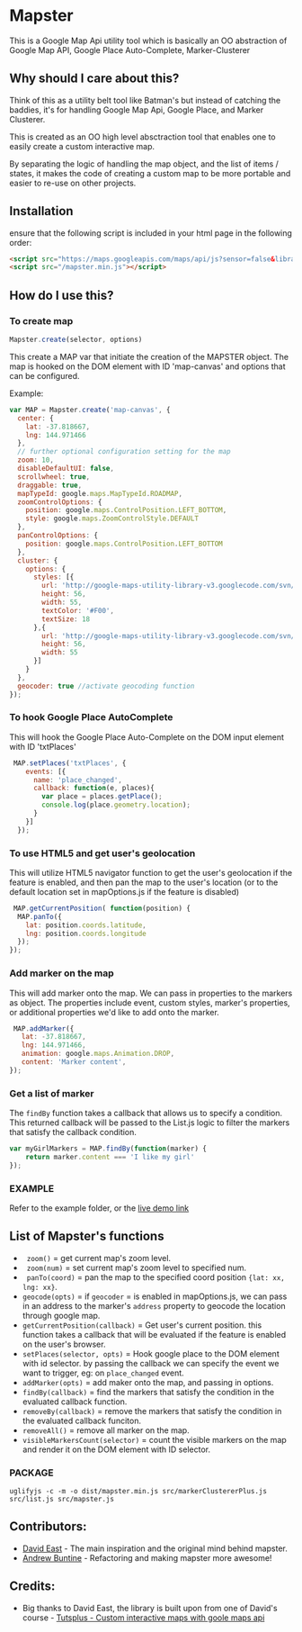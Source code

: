 # Mapster
This is a Google Map Api utility tool which is basically an OO abstraction of Google Map API, Google Place Auto-Complete, Marker-Clusterer

## Why should I care about this?
Think of this as a utility belt tool like Batman's but instead of catching the baddies, it's for handling Google Map Api, Google Place, and Marker Clusterer.

This is created as an OO high level absctraction tool that enables one to easily create a custom interactive map. 

By separating the logic of handling the map object, and the list of items / states, it makes the code of creating a custom map to be more portable and easier to re-use on other projects.

## Installation
ensure that the following script is included in your html page in the following order:
 ``` html
 <script src="https://maps.googleapis.com/maps/api/js?sensor=false&libraries=places"></script> // Google map api with Google Place library enabled.
 <script src="/mapster.min.js"></script>
```

## How do I use this?

### To create map
``` javascript
Mapster.create(selector, options)
```

This create a MAP var that initiate the creation of the MAPSTER object. The map is hooked on the DOM element with ID 'map-canvas' and options that can be configured. 

Example:
``` javascript
var MAP = Mapster.create('map-canvas', {
  center: {
    lat: -37.818667,
    lng: 144.971466
  },
  // further optional configuration setting for the map
  zoom: 10,
  disableDefaultUI: false,
  scrollwheel: true,
  draggable: true,
  mapTypeId: google.maps.MapTypeId.ROADMAP,
  zoomControlOptions: {
    position: google.maps.ControlPosition.LEFT_BOTTOM,
    style: google.maps.ZoomControlStyle.DEFAULT
  },
  panControlOptions: {
    position: google.maps.ControlPosition.LEFT_BOTTOM
  },
  cluster: {
    options: {
      styles: [{
        url: 'http://google-maps-utility-library-v3.googlecode.com/svn/trunk/markerclusterer/images/m2.png',
        height: 56,
        width: 55,
        textColor: '#F00',
        textSize: 18
      },{
        url: 'http://google-maps-utility-library-v3.googlecode.com/svn/trunk/markerclusterer/images/m1.png',
        height: 56,
        width: 55
      }]
    }
  },
  geocoder: true //activate geocoding function
});
```

### To hook Google Place AutoComplete
This will hook the Google Place Auto-Complete on the DOM input element with ID 'txtPlaces'
``` javascript
 MAP.setPlaces('txtPlaces', {
    events: [{
      name: 'place_changed',
      callback: function(e, places){
        var place = places.getPlace();
        console.log(place.geometry.location);
      }
    }]
  });
```

### To use HTML5 and get user's geolocation
This will utilize HTML5 navigator function to get the user's geolocation if the feature is enabled, and then pan the map to the user's location (or to the default location set in mapOptions.js if the feature is disabled)
```javascript
 MAP.getCurrentPosition( function(position) {
  MAP.panTo({
    lat: position.coords.latitude,
    lng: position.coords.longitude
  });
});
```
### Add marker on the map
This will add marker onto the map. We can pass in properties to the markers as object. The properties include event, custom styles, marker's properties, or additional properties we'd like to add onto the marker.
```javascript
 MAP.addMarker({
   lat: -37.818667,
   lng: 144.971466,
   animation: google.maps.Animation.DROP,
   content: 'Marker content',
});
```
### Get a list of marker 
The ```findBy``` function takes a callback that allows us to specify a condition. This returned callback will be passed to the List.js logic to filter the markers that satisfy the callback condition.
```javascript
var myGirlMarkers = MAP.findBy(function(marker) { 
    return marker.content === 'I like my girl'
});
```

### EXAMPLE
Refer to the example folder, or the [live demo link](http://jayzz55.github.io/mapster)

## List of Mapster's functions
* ``` zoom()``` = get current map's zoom level.
*  ``` zoom(num)``` = set current map's zoom level to specified num.
*  ``` panTo(coord)``` = pan the map to the specified coord position ```{lat: xx, lng: xx}```.
*  ```geocode(opts)``` = if ```geocoder``` = is enabled in mapOptions.js, we can pass in an address to the marker's ```address``` property to geocode the location through google map.
*  ```getCurrentPosition(callback)``` = Get user's current position. this function takes a callback that will be evaluated if the feature is enabled on the user's browser.
*  ```setPlaces(selector, opts)``` = Hook google place to the DOM element with id selector. by passing the callback we can specify the event we want to trigger, eg: on ```place_changed``` event.
*  ```addMarker(opts)``` = add maker onto the map, and passing in options.
*  ```findBy(callback)``` = find the markers that satisfy the condition in the evaluated callback function.
*  ```removeBy(callback)``` = remove the markers that satisfy the condition in the evaluated callback funciton.
*  ```removeAll()``` = remove all marker on the map.
*  ```visibleMarkersCount(selector)``` = count the visible markers on the map and render it on the DOM element with ID selector.

### PACKAGE
```
uglifyjs -c -m -o dist/mapster.min.js src/markerClustererPlus.js src/list.js src/mapster.js
```

## Contributors:
* [David East](https://github.com/davideast) - The main inspiration and the original mind behind mapster.
* [Andrew Buntine](https://github.com/buntine) - Refactoring and making mapster more awesome!

## Credits:
* Big thanks to David East, the library is built upon from one of David's course - [Tutsplus - Custom interactive maps with goole maps api](https://code.tutsplus.com/courses/custom-interactive-maps-with-the-google-maps-api)
